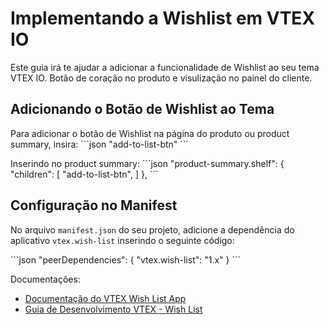 # Implementando a Wishlist em VTEX IO

Este guia irá te ajudar a adicionar a funcionalidade de Wishlist ao seu tema VTEX IO. Botão de coração no produto e visulização no painel do cliente.

## Adicionando o Botão de Wishlist ao Tema

Para adicionar o botão de Wishlist na página do produto ou product summary, insira:
\```json
"add-to-list-btn"
\``` 

Inserindo no product summary:
\```json
"product-summary.shelf": {
    "children": [ 
      "add-to-list-btn", 
    ]
},
\``` 


## Configuração no Manifest

No arquivo `manifest.json` do seu projeto, adicione a dependência do aplicativo `vtex.wish-list` inserindo o seguinte código:

\```json
"peerDependencies": {
  "vtex.wish-list": "1.x"
}
\```


Documentações: 
- [Documentação do VTEX Wish List App](https://apps.vtex.com/vtex-wish-list/p)
- [Guia de Desenvolvimento VTEX - Wish List](https://developers.vtex.com/docs/apps/vtex-wish-list)